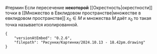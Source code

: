 #термин
Если пересечение **некоторой** [[Окрестность|окрестности]] точки в [[Множество в Евклидовом пространстве|множестве в евклидовом пространстве]] $x_0 \in M$ и множества $M$ даёт ${x_0}$ то такая точка называется изолированной.
```handdrawn-ink
{
	"versionAtEmbed": "0.2.6",
	"filepath": "Рисунки/Картинки/2024.10.13 - 18.42pm.drawing"
}
```
